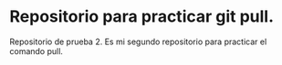 # Repositorio para practicar git pull.
Repositorio de prueba 2. Es mi segundo repositorio para practicar el comando pull.
